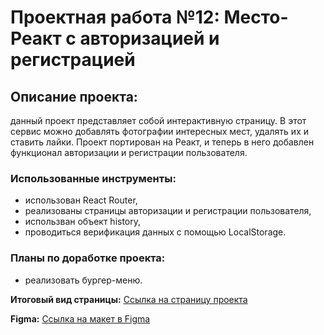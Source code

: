 # Проектная работа №12: Место-Реакт с авторизацией и регистрацией
## Описание проекта:
данный проект представляет собой интерактивную страницу. В этот сервис можно добавлять фотографии интересных мест, удалять их и ставить лайки.
Проект портирован на Реакт, и теперь в него добавлен функционал авторизации и регистрации пользователя.

### Использованные инструменты:
* использован React Router,
* реализованы страницы авторизации и регистрации пользователя,
* использван объект history,
* проводиться верификация данных с помощью LocalStorage.

### Планы по доработке проекта:
* реализовать бургер-меню.


**Итоговый вид страницы:** [Ссылка на страницу проекта]()

**Figma:** [Ссылка на макет в Figma](https://www.figma.com/file/5H3gsn5lIGPwzBPby9jAOo/Sprint-14-RU?node-id=0%3A1)